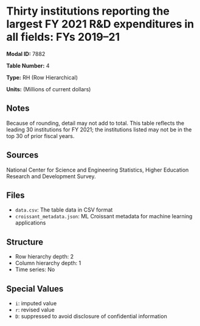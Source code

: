 # Thirty institutions reporting the largest FY 2021 R&D expenditures in all fields: FYs 2019&#8211;21

**Modal ID:** 7882

**Table Number:** 4

**Type:** RH (Row Hierarchical)

**Units:** (Millions of current dollars)

## Notes

Because of rounding, detail may not add to total. This table reflects the leading 30 institutions for FY 2021; the institutions listed may not be in the top 30 of prior fiscal years.

## Sources

National Center for Science and Engineering Statistics, Higher Education Research and Development Survey.

## Files

- `data.csv`: The table data in CSV format
- `croissant_metadata.json`: ML Croissant metadata for machine learning applications

## Structure

- Row hierarchy depth: 2
- Column hierarchy depth: 1
- Time series: No

## Special Values

- `i`: imputed value
- `r`: revised value
- `D`: suppressed to avoid disclosure of confidential information
